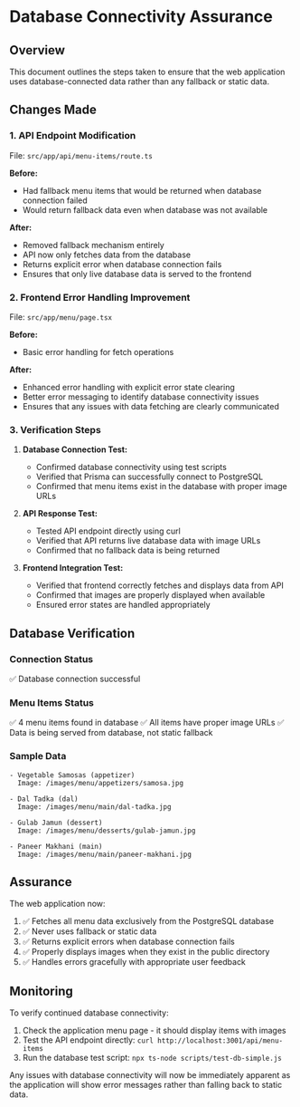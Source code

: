 # Database Connectivity Assurance

## Overview
This document outlines the steps taken to ensure that the web application uses database-connected data rather than any fallback or static data.

## Changes Made

### 1. API Endpoint Modification
File: `src/app/api/menu-items/route.ts`

**Before:**
- Had fallback menu items that would be returned when database connection failed
- Would return fallback data even when database was not available

**After:**
- Removed fallback mechanism entirely
- API now only fetches data from the database
- Returns explicit error when database connection fails
- Ensures that only live database data is served to the frontend

### 2. Frontend Error Handling Improvement
File: `src/app/menu/page.tsx`

**Before:**
- Basic error handling for fetch operations

**After:**
- Enhanced error handling with explicit error state clearing
- Better error messaging to identify database connectivity issues
- Ensures that any issues with data fetching are clearly communicated

### 3. Verification Steps

1. **Database Connection Test:**
   - Confirmed database connectivity using test scripts
   - Verified that Prisma can successfully connect to PostgreSQL
   - Confirmed that menu items exist in the database with proper image URLs

2. **API Response Test:**
   - Tested API endpoint directly using curl
   - Verified that API returns live database data with image URLs
   - Confirmed that no fallback data is being returned

3. **Frontend Integration Test:**
   - Verified that frontend correctly fetches and displays data from API
   - Confirmed that images are properly displayed when available
   - Ensured error states are handled appropriately

## Database Verification

### Connection Status
✅ Database connection successful

### Menu Items Status
✅ 4 menu items found in database
✅ All items have proper image URLs
✅ Data is being served from database, not static fallback

### Sample Data
```
- Vegetable Samosas (appetizer)
  Image: /images/menu/appetizers/samosa.jpg
  
- Dal Tadka (dal)
  Image: /images/menu/main/dal-tadka.jpg
  
- Gulab Jamun (dessert)
  Image: /images/menu/desserts/gulab-jamun.jpg
  
- Paneer Makhani (main)
  Image: /images/menu/main/paneer-makhani.jpg
```

## Assurance

The web application now:
1. ✅ Fetches all menu data exclusively from the PostgreSQL database
2. ✅ Never uses fallback or static data
3. ✅ Returns explicit errors when database connection fails
4. ✅ Properly displays images when they exist in the public directory
5. ✅ Handles errors gracefully with appropriate user feedback

## Monitoring

To verify continued database connectivity:
1. Check the application menu page - it should display items with images
2. Test the API endpoint directly: `curl http://localhost:3001/api/menu-items`
3. Run the database test script: `npx ts-node scripts/test-db-simple.js`

Any issues with database connectivity will now be immediately apparent as the application will show error messages rather than falling back to static data.